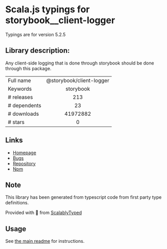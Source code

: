 
# Scala.js typings for storybook__client-logger

Typings are for version 5.2.5

## Library description:
Any client-side logging that is done through storybook should be done through this package.

|                    |                 |
| ------------------ | :-------------: |
| Full name          | @storybook/client-logger |
| Keywords           | storybook |
| # releases         | 213 |
| # dependents       | 23 |
| # downloads        | 41972882 |
| # stars            | 0 |

## Links
- [Homepage](https://github.com/storybooks/storybook/tree/master/lib/client-logger)
- [Bugs](https://github.com/storybooks/storybook/issues)
- [Repository](https://github.com/storybooks/storybook)
- [Npm](https://www.npmjs.com/package/%40storybook%2Fclient-logger)
    


## Note
This library has been generated from typescript code from first party type definitions.

Provided with :purple_heart: from [ScalablyTyped](https://github.com/oyvindberg/ScalablyTyped)

## Usage
See [the main readme](../../readme.md) for instructions.


